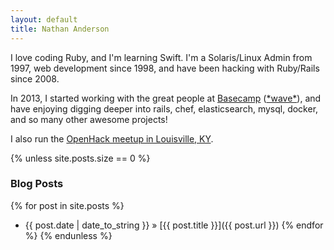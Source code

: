 ```yaml
---
layout: default
title: Nathan Anderson
---
```


I love coding Ruby, and I'm learning Swift.  I'm a Solaris/Linux Admin from 1997, web development since 1998, and have been hacking with Ruby/Rails since 2008.

In 2013, I started working with the great people at [Basecamp](https://basecamp.com/) ([\*wave\*](https://signalvnoise.com/writers/nathan)), and have enjoying digging deeper into rails, chef, elasticsearch, mysql, docker, and so many other awesome projects!

I also run the [OpenHack meetup in Louisville, KY](http://openhack.github.io/louisville/).

{% unless site.posts.size == 0 %}
### Blog Posts
{% for post in site.posts %}
 * <span>{{ post.date | date_to_string }}</span> &raquo; [{{ post.title }}]({{ post.url }}) {% endfor %}
 {% endunless %}
